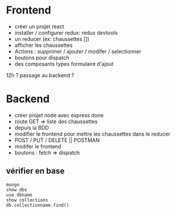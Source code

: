 # Frontend

- créer un projet react
- installer / configurer redux: redux devtools
- un reducer (ex: chaussettes [])
- afficher les chaussettes
- Actions : supprimer / ajouter / modifer / selectionner
- boutons pour dispatch
- des composants types formulaire d'ajout

12h ? passage au backend ?

# Backend

- créer projet node avec express done
- route GET => liste des chaussettes
- depuis la BDD
- modifier le frontend pour mettre les chaussettes dans le reducer
- POST / PUT / DELETE || POSTMAN
- modifer le frontend
- boutons : fetch => dispatch

## vérifier en base

```
mongo
show dbs
use dbname
show collections
db.collectionname.find()
```
